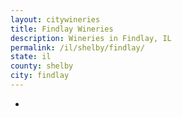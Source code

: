 ```yaml
---
layout: citywineries
title: Findlay Wineries
description: Wineries in Findlay, IL
permalink: /il/shelby/findlay/
state: il
county: shelby
city: findlay
---
```

-
